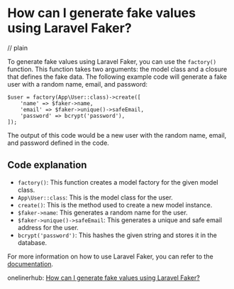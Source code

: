 # How can I generate fake values using Laravel Faker?
// plain

To generate fake values using Laravel Faker, you can use the `factory()` function. This function takes two arguments: the model class and a closure that defines the fake data. The following example code will generate a fake user with a random name, email, and password:

```
$user = factory(App\User::class)->create([
    'name' => $faker->name,
    'email' => $faker->unique()->safeEmail,
    'password' => bcrypt('password'),
]);
```

The output of this code would be a new user with the random name, email, and password defined in the code.

## Code explanation


* `factory()`: This function creates a model factory for the given model class.
* `App\User::class`: This is the model class for the user.
* `create()`: This is the method used to create a new model instance.
* `$faker->name`: This generates a random name for the user.
* `$faker->unique()->safeEmail`: This generates a unique and safe email address for the user.
* `bcrypt('password')`: This hashes the given string and stores it in the database.

For more information on how to use Laravel Faker, you can refer to the [documentation](https://laravel.com/docs/master/database-testing#generating-fake-data).

onelinerhub: [How can I generate fake values using Laravel Faker?](https://onelinerhub.com/php-faker/how-can-i-generate-fake-values-using-laravel-faker)